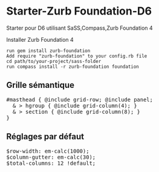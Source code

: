 Starter-Zurb Foundation-D6
======================

Starter pour D6 utilisant SaSS,Compass,Zurb Foundation 4

Installer Zurb Foundation 4

    run gem install zurb-foundation
    Add require "zurb-foundation" to your config.rb file
    cd path/to/your-project/sass-folder
    run compass install -r zurb-foundation foundation

Grille sémantique
------------------
<pre>
#masthead { @include grid-row; @include panel;
  & > hgroup { @include grid-column(4); }
  & > section { @include grid-column(8); }
}
</pre>

Réglages par défaut
-------------------

<pre>
$row-width: em-calc(1000);
$column-gutter: em-calc(30);
$total-columns: 12 !default;
</pre>